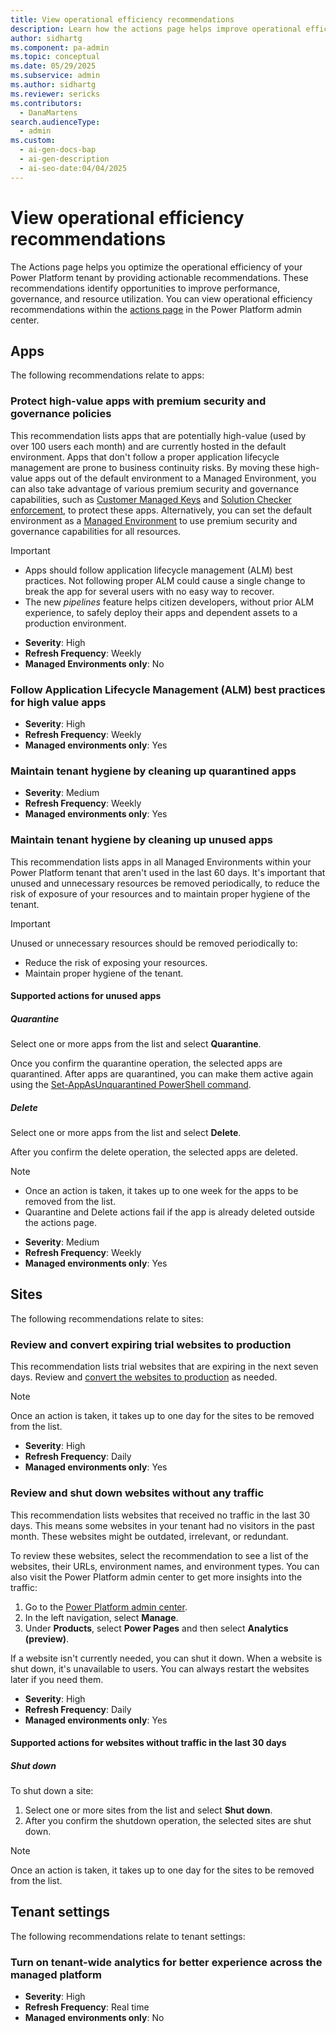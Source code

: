 ```yaml
---
title: View operational efficiency recommendations
description: Learn how the actions page helps improve operational efficiency with recommendations for apps, sites, and tenant settings.
author: sidhartg
ms.component: pa-admin
ms.topic: conceptual
ms.date: 05/29/2025
ms.subservice: admin
ms.author: sidhartg
ms.reviewer: sericks
ms.contributors:
  - DanaMartens
search.audienceType:
  - admin
ms.custom:
  - ai-gen-docs-bap
  - ai-gen-description
  - ai-seo-date:04/04/2025
---
```


# View operational efficiency recommendations

The Actions page helps you optimize the operational efficiency of your Power Platform tenant by providing actionable recommendations. These recommendations identify opportunities to improve performance, governance, and resource utilization. You can view operational efficiency recommendations within the [actions page](power-platform-advisor.md) in the Power Platform admin center.

## Apps

The following recommendations relate to apps:

### Protect high-value apps with premium security and governance policies

This recommendation lists apps that are potentially high-value (used by over 100 users each month) and are currently hosted in the default environment. Apps that don't follow a proper application lifecycle management are prone to business continuity risks. By moving these high-value apps out of the default environment to a Managed Environment, you can also take advantage of various premium security and governance capabilities, such as [Customer Managed Keys](customer-managed-key.md) and [Solution Checker enforcement](managed-environment-solution-checker.md), to protect these apps. Alternatively, you can set the default environment as a [Managed Environment](managed-environment-overview.md) to use premium security and governance capabilities for all resources.

> [!IMPORTANT]
>
> - Apps should follow application lifecycle management (ALM) best practices. Not following proper ALM could cause a single change to break the app for several users with no easy way to recover.
> - The new _pipelines_ feature helps citizen developers, without prior ALM experience, to safely deploy their apps and dependent assets to a production environment.

- **Severity**: High
- **Refresh Frequency**: Weekly
- **Managed Environments only**: No

### Follow Application Lifecycle Management (ALM) best practices for high value apps

- **Severity**: High
- **Refresh Frequency**: Weekly
- **Managed environments only**: Yes  

### Maintain tenant hygiene by cleaning up quarantined apps

- **Severity**: Medium
- **Refresh Frequency**: Weekly
- **Managed environments only**: Yes  

### Maintain tenant hygiene by cleaning up unused apps

This recommendation lists apps in all Managed Environments within your Power Platform tenant that aren't used in the last 60 days. It's important that unused and unnecessary resources be removed periodically, to reduce the risk of exposure of your resources and to maintain proper hygiene of the tenant.

> [!IMPORTANT]
> Unused or unnecessary resources should be removed periodically to:
>
> - Reduce the risk of exposing your resources.
> - Maintain proper hygiene of the tenant.

#### Supported actions for unused apps

##### Quarantine

Select one or more apps from the list and select **Quarantine**.

Once you confirm the quarantine operation, the selected apps are quarantined. After apps are quarantined, you can make them active again using the [Set-AppAsUnquarantined PowerShell command](../guidance/adoption/manage-default-environment.md#quarantine-apps).

##### Delete

Select one or more apps from the list and select **Delete**.

After you confirm the delete operation, the selected apps are deleted.

> [!NOTE]
>
> - Once an action is taken, it takes up to one week for the apps to be removed from the list.
> - Quarantine and Delete actions fail if the app is already deleted outside the actions page.

- **Severity**: Medium
- **Refresh Frequency**: Weekly
- **Managed environments only**: Yes  

## Sites

The following recommendations relate to sites:

### Review and convert expiring trial websites to production

This recommendation lists trial websites that are expiring in the next seven days. Review and [convert the websites to production](/power-pages/admin/convert-site) as needed.

> [!NOTE]
> Once an action is taken, it takes up to one day for the sites to be removed from the list.

- **Severity**: High
- **Refresh Frequency**: Daily
- **Managed environments only**: Yes  

### Review and shut down websites without any traffic

This recommendation lists websites that received no traffic in the last 30 days. This means some websites
in your tenant had no visitors in the past month. These websites might be outdated, irrelevant, or redundant.

To review these websites, select the recommendation to see a list of the websites, their URLs, environment names, and environment types. You can also visit the Power Platform admin center to get more insights into the traffic:

1. Go to the [Power Platform admin center](https://admin.powerplatform.microsoft.com/).
1. In the left navigation, select **Manage**.
1. Under **Products**, select **Power Pages** and then select **Analytics (preview)**.

If a website isn't currently needed, you can shut it down. When a website is shut down, it's unavailable to users. You can always restart the websites later if you need them.

- **Severity**: High
- **Refresh Frequency**: Daily
- **Managed environments only**: Yes  

#### Supported actions for websites without traffic in the last 30 days

##### Shut down

To shut down a site:

1. Select one or more sites from the list and select **Shut down**.
1. After you confirm the shutdown operation, the selected sites are shut down.

> [!NOTE]
> Once an action is taken, it takes up to one day for the sites to be removed from the list.

## Tenant settings

The following recommendations relate to tenant settings:

### Turn on tenant-wide analytics for better experience across the managed platform

- **Severity**: High
- **Refresh Frequency**: Real time
- **Managed environments only**: No

